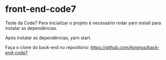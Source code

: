 # front-end-code7
Teste da Code7
Para inicializar o projeto é necessário rodar yarn install para instalar
as dependências. 

Após instalar as dependências, yarn start.

Faça o clone do back-end no repositório:
https://github.com/Avignus/back-end-code7

